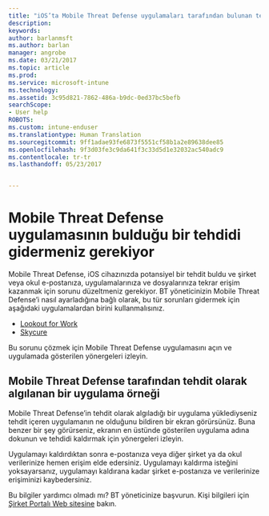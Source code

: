 ```yaml
---
title: "iOS’ta Mobile Threat Defense uygulamaları tarafından bulunan tehditleri çözme | Microsoft Docs"
description: 
keywords: 
author: barlanmsft
ms.author: barlan
manager: angrobe
ms.date: 03/21/2017
ms.topic: article
ms.prod: 
ms.service: microsoft-intune
ms.technology: 
ms.assetid: 3c95d821-7862-486a-b9dc-0ed37bc5befb
searchScope:
- User help
ROBOTS: 
ms.custom: intune-enduser
ms.translationtype: Human Translation
ms.sourcegitcommit: 9ff1adae93fe6873f5551cf58b1a2e89638dee85
ms.openlocfilehash: 9f3d03fe3c9da641f3c33d5d1e32032ac540adc9
ms.contentlocale: tr-tr
ms.lasthandoff: 05/23/2017


---
```


# <a name="you-need-to-resolve-a-threat-found-by-a-mobile-threat-defense-app"></a>Mobile Threat Defense uygulamasının bulduğu bir tehdidi gidermeniz gerekiyor

Mobile Threat Defense, iOS cihazınızda potansiyel bir tehdit buldu ve şirket veya okul e-postanıza, uygulamalarınıza ve dosyalarınıza tekrar erişim kazanmak için sorunu düzeltmeniz gerekiyor. BT yöneticinizin Mobile Threat Defense’i nasıl ayarladığına bağlı olarak, bu tür sorunları gidermek için aşağıdaki uygulamalardan birini kullanmalısınız.

* [Lookout for Work](you-need-to-resolve-a-threat-found-by-lookout-for-work-ios.md)
* [Skycure](you-need-to-resolve-a-threat-found-by-skycure-ios.md)

Bu sorunu çözmek için Mobile Threat Defense uygulamasını açın ve uygulamada gösterilen yönergeleri izleyin.

## <a name="example-of-an-app-that-mobile-threat-defense-sees-as-a-threat"></a>Mobile Threat Defense tarafından tehdit olarak algılanan bir uygulama örneği

Mobile Threat Defense’in tehdit olarak algıladığı bir uygulama yüklediyseniz tehdit içeren uygulamanın ne olduğunu bildiren bir ekran görürsünüz. Buna benzer bir şey görürseniz, ekranın en üstünde gösterilen uygulama adına dokunun ve tehdidi kaldırmak için yönergeleri izleyin.

Uygulamayı kaldırdıktan sonra e-postanıza veya diğer şirket ya da okul verilerinize hemen erişim elde edersiniz. Uygulamayı kaldırma isteğini yoksayarsanız, uygulamayı kaldırana kadar şirket e-postanıza ve verilerinize erişiminizi kaybedersiniz.

Bu bilgiler yardımcı olmadı mı? BT yöneticinize başvurun. Kişi bilgileri için [Şirket Portalı Web sitesine](http://portal.manage.microsoft.com) bakın.

